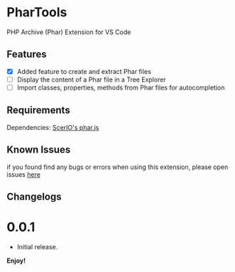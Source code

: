 # PharTools

PHP Archive (Phar) Extension for VS Code

## Features

- [x] Added feature to create and extract Phar files
- [ ] Display the content of a Phar file in a Tree Explorer
- [ ] Import classes, properties, methods from Phar files for autocompletion

## Requirements

Dependencies: [ScerIO's phar.js](https://github.com/ScerIO/phar.js) 

## Known Issues

if you found find any bugs or errors when using this extension, please open issues [here](https://github.com/Mcbeany/PharTools/issues/new)

## Changelogs

# 0.0.1
 - Initial release.

**Enjoy!**